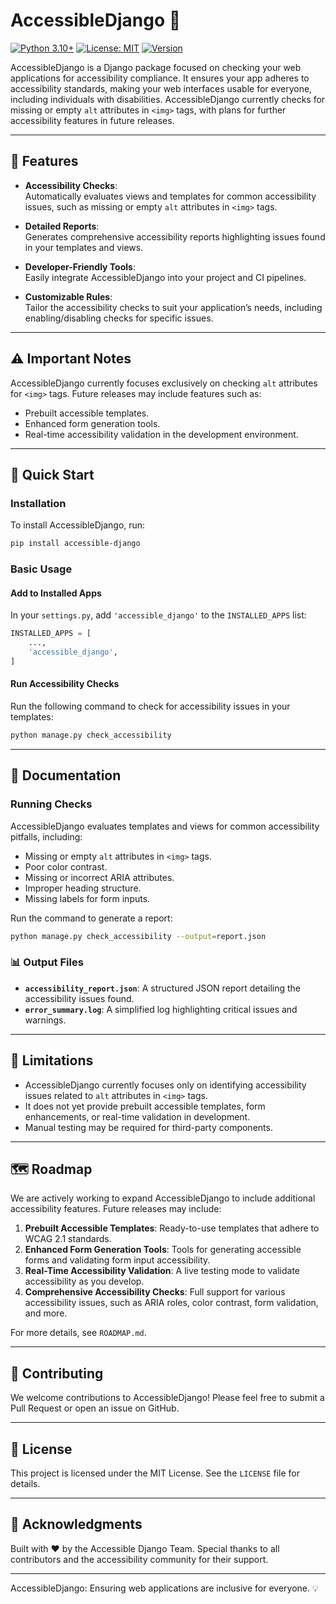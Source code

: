 # AccessibleDjango 🌟  

[![Python 3.10+](https://img.shields.io/badge/python-3.10+-blue.svg)](https://www.python.org/downloads/)
[![License: MIT](https://img.shields.io/badge/License-MIT-yellow.svg)](https://opensource.org/licenses/MIT)
[![Version](https://img.shields.io/badge/version-0.0.1-green.svg)](https://github.com/Area-25/webrover/releases)

AccessibleDjango is a Django package focused on checking your web applications for accessibility compliance. It ensures your app adheres to accessibility standards, making your web interfaces usable for everyone, including individuals with disabilities. AccessibleDjango currently checks for missing or empty `alt` attributes in `<img>` tags, with plans for further accessibility features in future releases.

---

## 🌟 Features  

- **Accessibility Checks**:  
  Automatically evaluates views and templates for common accessibility issues, such as missing or empty `alt` attributes in `<img>` tags.  

- **Detailed Reports**:  
  Generates comprehensive accessibility reports highlighting issues found in your templates and views.  

- **Developer-Friendly Tools**:  
  Easily integrate AccessibleDjango into your project and CI pipelines.  

- **Customizable Rules**:  
  Tailor the accessibility checks to suit your application’s needs, including enabling/disabling checks for specific issues.  

---

## ⚠️ Important Notes  

AccessibleDjango currently focuses exclusively on checking `alt` attributes for `<img>` tags. Future releases may include features such as:  
- Prebuilt accessible templates.  
- Enhanced form generation tools.  
- Real-time accessibility validation in the development environment.  

---

## 🚀 Quick Start  

### Installation  

To install AccessibleDjango, run:  
```bash  
pip install accessible-django  
```  

### Basic Usage  

#### Add to Installed Apps  
In your `settings.py`, add `'accessible_django'` to the `INSTALLED_APPS` list:  
```python  
INSTALLED_APPS = [  
    ...,  
    'accessible_django',  
]  
```  

#### Run Accessibility Checks  
Run the following command to check for accessibility issues in your templates:  
```bash  
python manage.py check_accessibility  
```  

---

## 📖 Documentation  

### Running Checks  

AccessibleDjango evaluates templates and views for common accessibility pitfalls, including:  
- Missing or empty `alt` attributes in `<img>` tags.  
- Poor color contrast.  
- Missing or incorrect ARIA attributes.  
- Improper heading structure.  
- Missing labels for form inputs.  

Run the command to generate a report:  
```bash  
python manage.py check_accessibility --output=report.json  
```  

### 📊 Output Files  

- **`accessibility_report.json`**: A structured JSON report detailing the accessibility issues found.  
- **`error_summary.log`**: A simplified log highlighting critical issues and warnings.  

---

## 🚧 Limitations  

- AccessibleDjango currently focuses only on identifying accessibility issues related to `alt` attributes in `<img>` tags.  
- It does not yet provide prebuilt accessible templates, form enhancements, or real-time validation in development.  
- Manual testing may be required for third-party components.  

---

## 🗺️ Roadmap  

We are actively working to expand AccessibleDjango to include additional accessibility features. Future releases may include:  

1. **Prebuilt Accessible Templates**: Ready-to-use templates that adhere to WCAG 2.1 standards.  
2. **Enhanced Form Generation Tools**: Tools for generating accessible forms and validating form input accessibility.  
3. **Real-Time Accessibility Validation**: A live testing mode to validate accessibility as you develop.  
4. **Comprehensive Accessibility Checks**: Full support for various accessibility issues, such as ARIA roles, color contrast, form validation, and more.  

For more details, see `ROADMAP.md`.  

---

## 🤝 Contributing  

We welcome contributions to AccessibleDjango! Please feel free to submit a Pull Request or open an issue on GitHub.  

---

## 📜 License  

This project is licensed under the MIT License. See the `LICENSE` file for details.  

---

## 🙏 Acknowledgments  

Built with ❤️ by the Accessible Django Team. Special thanks to all contributors and the accessibility community for their support.  

---

AccessibleDjango: Ensuring web applications are inclusive for everyone. 💡  
``` 
